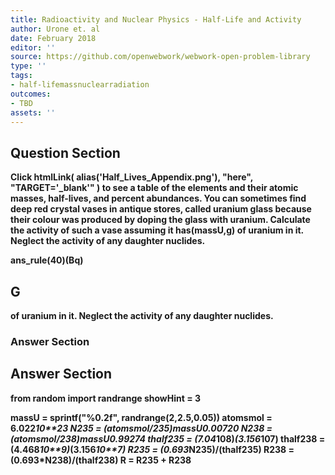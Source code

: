 ```yaml
---
title: Radioactivity and Nuclear Physics - Half-Life and Activity
author: Urone et. al
date: February 2018
editor: ''
source: https://github.com/openwebwork/webwork-open-problem-library
type: ''
tags:
- half-lifemassnuclearradiation
outcomes:
- TBD
assets: ''
---
```


## Question Section 

<b>
Click
 htmlLink( alias('Half_Lives_Appendix.png'), "here", "TARGET='_blank'" )
to see a table of the elements and their atomic masses, half-lives, and percent abundances.
You can sometimes find deep red crystal vases in antique stores, called uranium glass because their colour was produced by doping the glass with uranium. Calculate the activity of such a vase assuming it has(massU,g) of uranium in it. Neglect the activity of any daughter nuclides. 
 
ans_rule(40)(Bq)

## G
of uranium in it. Neglect the activity of any daughter nuclides. 
### Answer Section


## Answer Section

from random import randrange
showHint = 3

massU = sprintf("%0.2f", randrange(2,2.5,0.05))
atomsmol = 6.022*10**23
N235 = (atomsmol/235)*massU*0.00720
N238 = (atomsmol/238)*massU*0.99274
thalf235 = (7.04*10**8)*(3.156*10**7)
thalf238 = (4.468*10**9)*(3.156*10**7)
R235 = (0.693*N235)/(thalf235)
R238 = (0.693*N238)/(thalf238)
R = R235 + R238